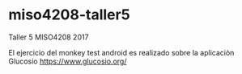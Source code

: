 # miso4208-taller5
Taller 5 MISO4208 2017

El ejercicio del monkey test android es realizado sobre la aplicaciòn Glucosio https://www.glucosio.org/ 
